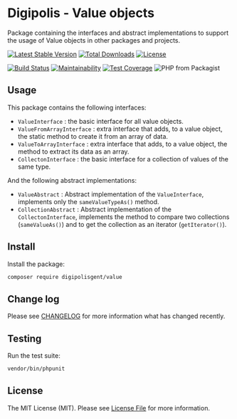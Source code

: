 # Digipolis - Value objects

Package containing the interfaces and abstract implementations to support the
usage of Value objects in other packages and projects.

[![Latest Stable Version][ico-version]][link-packagist]
[![Total Downloads][ico-downloads]][link-packagist]
[![License][ico-license]][link-license]

[![Build Status][ico-travis]][link-travis]
[![Maintainability][ico-maintainability]][link-maintainability]
[![Test Coverage][ico-test-coverage]][link-test-coverage]
![PHP from Packagist][ico-php-version]

## Usage

This package contains the following interfaces:

* `ValueInterface` : the basic interface for all value objects.
* `ValueFromArrayInterface` : extra interface that adds, to a value object, the
  static method to create it from an array of data.
* `ValueToArrayInterface` : extra interface that adds, to a value object, the
  method to extract its data as an array.
* `CollectonInterface` : the basic interface for a collection of values of the
  same type.

And the following abstract implementations:

* `ValueAbstract` : Abstract implementation of the `ValueInterface`, implements
  only the `sameValueTypeAs()` method.
* `CollectionAbstract` : Abstract implementation of the `CollectonInterface`,
  implements the method to compare two collections (`sameValueAs()`) and to get
  the collection as an iterator (`getIterator()`).

## Install

Install the package:

```bash
composer require digipolisgent/value
```

## Change log

Please see [CHANGELOG](CHANGELOG.md) for more information what has changed
recently.

## Testing

Run the test suite:

``` bash
vendor/bin/phpunit
```

## License

The MIT License (MIT). Please see [License File](LICENSE.md) for more
information.

[ico-version]: https://img.shields.io/packagist/v/digipolisgent/value.svg?style=flat-square
[ico-downloads]: https://img.shields.io/packagist/dt/digipolisgent/value.svg?style=flat-square

[ico-license]: https://img.shields.io/github/license/district09/php_package_dg-value.svg?style=flat-square
[ico-travis]: https://api.travis-ci.com/district09/php_package_dg-value.svg?branch=master
[ico-maintainability]: https://api.codeclimate.com/v1/badges/316c85fff5a298e6450c/maintainability
[ico-test-coverage]: https://api.codeclimate.com/v1/badges/316c85fff5a298e6450c/test_coverage
[ico-php-version]: https://img.shields.io/packagist/php-v/digipolisgent/value.svg?style=flat-square

[link-packagist]: https://packagist.org/packages/digipolisgent/value
[link-license]: LICENSE.md
[link-travis]: https://travis-ci.com/district09/php_package_dg-value
[link-maintainability]: https://codeclimate.com/repos/5bd2f0f01155160cf60025f7/maintainability
[link-test-coverage]: https://codeclimate.com/repos/5bd2f0f01155160cf60025f7/test_coverage
